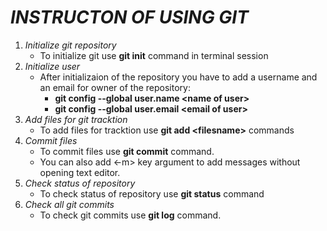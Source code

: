 # *INSTRUCTON OF USING GIT*
1. *Initialize git repository*
	* To initialize git use **git init** command in terminal session
1. *Initialize user*
	* After initializaion of the repository you have to add a username and an email for owner of the repository:
		* **git config --global user.name \<name of user\>**
		* **git config --global user.email \<email of user\>**
1. *Add files for git tracktion*
	* To add files for tracktion use **git add \<filesname\>** commands
1. *Commit files*
	* To commit files use **git commit** command. 
	* You can also add <-m> key argument to add messages without opening text editor.
1. *Check status of repository*
	* To check status of repository use **git status** command
1. *Check all git commits*
	* To check git commits use **git log** command.